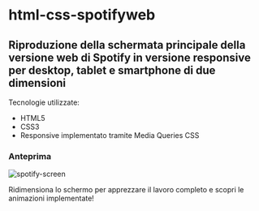 # html-css-spotifyweb

## Riproduzione della schermata principale della versione web di Spotify in versione responsive per desktop, tablet e smartphone di due dimensioni

Tecnologie utilizzate:
- HTML5
- CSS3
- Responsive implementato tramite Media Queries CSS

### Anteprima
![spotify-screen](https://user-images.githubusercontent.com/89580212/154542643-87567cd6-cb6c-446a-ba95-a4a04e587dea.png)

Ridimensiona lo schermo per apprezzare il lavoro completo e scopri le animazioni implementate!

